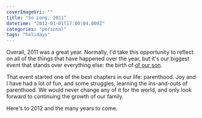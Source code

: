 ```yaml
---
coverImageUri: ""
title: "So Long, 2011"
datetime: "2012-01-01T17:00:04.000Z"
categories: "personal"
tags: "holidays"
---
```


Overall, 2011 was a great year. Normally, I'd take this opportunity to reflect on all of the things that have happened over the year, but it's our biggest event that stands over everything else: the birth of [of our son](http://www.sethmartinez.com/).

That event started one of the best chapters in our life: parenthood. Joy and I have had a lot of fun, and some struggles, learning the ins-and-outs of parenthood. We would never change any of it for the world, and only look forward to continuing the growth of our family.

Here's to 2012 and the many years to come.
